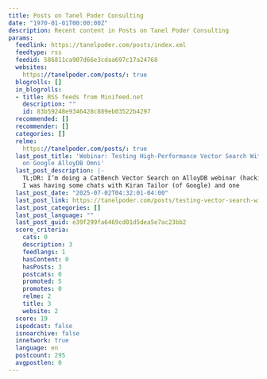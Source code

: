 ```yaml
---
title: Posts on Tanel Poder Consulting
date: "1970-01-01T00:00:00Z"
description: Recent content in Posts on Tanel Poder Consulting
params:
  feedlink: https://tanelpoder.com/posts/index.xml
  feedtype: rss
  feedid: 586811ca907d66e3cdaa697c17a24768
  websites:
    https://tanelpoder.com/posts/: true
  blogrolls: []
  in_blogrolls:
  - title: RSS feeds from Minifeed.net
    description: ""
    id: 83b59248e9346428c889eb03522b4297
  recommended: []
  recommender: []
  categories: []
  relme:
    https://tanelpoder.com/posts/: true
  last_post_title: 'Webinar: Testing High-Performance Vector Search With CatBench
    on Google AlloyDB Omni'
  last_post_description: |-
    TL;DR: I’m doing a CatBench Vector Search on AlloyDB webinar (hacking session style!) with Google on Wednesday, July 23th at 9am EDT.
    I was having some chats with Kiran Tailor (of Google) and one
  last_post_date: "2025-07-02T04:32:01-04:00"
  last_post_link: https://tanelpoder.com/posts/testing-vector-search-with-google-alloydb-omni-and-catbench/
  last_post_categories: []
  last_post_language: ""
  last_post_guid: e39f299fa6469cd01d5dea5e7ac23bb2
  score_criteria:
    cats: 0
    description: 3
    feedlangs: 1
    hasContent: 0
    hasPosts: 3
    postcats: 0
    promoted: 5
    promotes: 0
    relme: 2
    title: 3
    website: 2
  score: 19
  ispodcast: false
  isnoarchive: false
  innetwork: true
  language: en
  postcount: 295
  avgpostlen: 0
---
```

